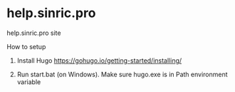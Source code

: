 # help.sinric.pro
help.sinric.pro site

How to setup

1. Install Hugo
https://gohugo.io/getting-started/installing/

2. Run start.bat (on Windows). Make sure hugo.exe is in Path environment variable
